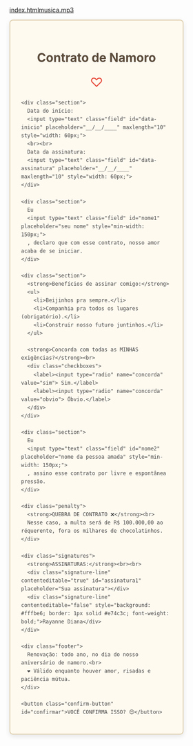 [index.html](https://github.com/user-attachments/files/22973876/index.html)[musica.mp3](https://github.com/user-attachments/files/22973877/musica.mp3)

<!DOCTYPE html>
<html lang="pt-BR">
<head>
  <meta charset="UTF-8">
  <title>Contrato de Namoro - Rayanne Diana</title>
  <style>
    * {
      margin: 0;
      padding: 0;
      box-sizing: border-box;
    }

    body {
      font-family: 'Georgia', serif;
      background: #fdf9f3;
      padding: 20px;
      min-height: 100vh;
      overflow-y: auto;
      position: relative;
      color: #444;
    }

    .contract {
      background: #fffaf0;
      width: 100%;
      max-width: 600px;
      padding: 25px;
      border: 2px solid #e0d0b0;
      border-radius: 8px;
      box-shadow: 0 4px 12px rgba(0,0,0,0.1);
      line-height: 1.6;
      color: #444;
      margin: 0 auto;
      position: relative;
    }

    h1 {
      text-align: center;
      font-size: 24px;
      margin-bottom: 10px;
      color: #5a4a3a;
    }

    @media (min-width: 768px) {
      h1 {
        font-size: 28px;
      }
    }

    .heart {
      text-align: center;
      font-size: 26px;
      margin: 10px 0;
      color: #e74c3c;
    }

    @media (min-width: 768px) {
      .heart {
        font-size: 30px;
      }
    }

    .field {
      display: inline-block;
      min-width: 100px;
      border-bottom: 1px dashed #999;
      padding: 2px 0;
      margin: 0 5px;
      outline: none;
      background: transparent;
      border: none;
      font-family: inherit;
      font-size: inherit;
      color: inherit;
    }

    @media (max-width: 480px) {
      .field {
        min-width: 80px;
        font-size: 14px;
      }
    }

    .field:focus {
      outline: none;
      border-bottom: 1px solid #e74c3c;
    }

    .section {
      margin: 15px 0;
    }

    ul {
      padding-left: 20px;
      margin: 10px 0;
    }

    .penalty {
      background: #fff8e1;
      padding: 10px;
      border-left: 4px solid #ff9800;
      margin: 15px 0;
      font-weight: bold;
      border-radius: 0 4px 4px 0;
    }

    @media (max-width: 480px) {
      .penalty {
        padding: 8px;
        font-size: 14px;
      }
    }

    .signatures {
      margin-top: 25px;
      text-align: center;
    }

    .signature-line {
      width: 45%;
      display: inline-block;
      border-bottom: 1px solid #888;
      padding: 5px;
      margin: 8px;
      cursor: pointer;
      transition: border-color 0.3s;
      font-size: 16px;
    }

    @media (max-width: 480px) {
      .signature-line {
        width: 90%;
        font-size: 14px;
        margin: 5px 0;
      }
    }

    .signature-line:hover {
      border-bottom: 1px solid #e74c3c;
    }

    .footer {
      font-size: 12px;
      text-align: center;
      margin-top: 20px;
      color: #888;
    }

    .checkboxes {
      margin-top: 8px;
    }

    .checkboxes label {
      margin-right: 15px;
      cursor: pointer;
      font-size: 14px;
    }

    @media (min-width: 768px) {
      .checkboxes label {
        margin-right: 20px;
        font-size: 16px;
      }
    }

    input[type="radio"] {
      margin-right: 5px;
    }

    .confirm-button {
      display: block;
      width: 80%;
      margin: 25px auto;
      padding: 10px;
      background: #e74c3c;
      color: white;
      border: none;
      border-radius: 25px;
      font-size: 16px;
      font-weight: bold;
      cursor: pointer;
      transition: all 0.3s ease;
      box-shadow: 0 4px 8px rgba(0,0,0,0.1);
    }

    @media (min-width: 768px) {
      .confirm-button {
        padding: 12px;
        font-size: 18px;
      }
    }

    .confirm-button:hover {
      background: #c0392b;
      transform: scale(1.05);
    }

    .confirm-button:active {
      transform: scale(0.98);
    }

    .surprise {
      position: fixed;
      top: 0;
      left: 0;
      width: 100%;
      height: 100%;
      background: black;
      display: flex;
      flex-direction: column;
      justify-content: center;
      align-items: center;
      z-index: 100;
      opacity: 0;
      pointer-events: none;
      transition: opacity 1s ease-in-out;
      overflow: hidden;
      padding: 20px;
      box-sizing: border-box;
    }

    .surprise.active {
      opacity: 1;
      pointer-events: all;
    }

    .star-bg {
      position: absolute;
      top: 0;
      left: 0;
      width: 100%;
      height: 100%;
      background: radial-gradient(circle at 20% 30%, rgba(200, 0, 0, 0.2) 0%, rgba(0,0,0,1) 70%);
      z-index: -1;
    }

    .particle {
      position: absolute;
      background: white;
      border-radius: 50%;
      pointer-events: none;
    }

    .lyric {
      font-size: 20px;
      color: white;
      text-shadow: 0 0 10px rgba(255,255,255,0.8);
      opacity: 0;
      transition: opacity 1s ease, transform 0.5s ease;
      text-align: center;
      margin: 8px 0;
      font-weight: bold;
    }

    @media (min-width: 768px) {
      .lyric {
        font-size: 28px;
        margin: 10px 0;
      }
    }

    .lyric.visible {
      opacity: 1;
      transform: scale(1.1);
    }

    .lyric.highlight {
      color: yellow;
      text-shadow: 0 0 15px rgba(255,215,0,0.8);
      animation: pulse 1s infinite alternate;
    }

    @keyframes pulse {
      from { transform: scale(1); }
      to { transform: scale(1.05); }
    }

    .watermark {
      position: absolute;
      top: 20px;
      right: 20px;
      font-size: 12px;
      color: white;
      opacity: 0.7;
      font-family: monospace;
      letter-spacing: 1px;
    }

    @media (max-width: 480px) {
      .watermark {
        font-size: 10px;
        top: 10px;
        right: 10px;
      }
    }

    .heart-float {
      position: absolute;
      font-size: 24px;
      animation: float 3s ease-in-out infinite;
      z-index: 999;
    }

    @media (min-width: 768px) {
      .heart-float {
        font-size: 30px;
      }
    }

    .heart-purple {
      color: #9b59b6;
    }

    .heart-red {
      color: #e74c3c;
    }

    @keyframes float {
      0% { transform: translateY(0px) rotate(0deg); }
      50% { transform: translateY(-10px) rotate(10deg); }
      100% { transform: translateY(0px) rotate(0deg); }
    }

    #playButton {
      background: #e74c3c;
      color: white;
      border: none;
      padding: 12px 24px;
      font-size: 18px;
      border-radius: 30px;
      margin-top: 20px;
      cursor: pointer;
      display: none;
    }

    #playButton.show {
      display: block;
    }
  </style>
</head>
<body>

  <div class="contract" id="contrato">
    <h1>Contrato de Namoro</h1>
    <div class="heart">♡</div>

    <div class="section">
      Data do início: 
      <input type="text" class="field" id="data-inicio" placeholder="__/__/____" maxlength="10" style="width: 60px;">
      <br><br>
      Data da assinatura: 
      <input type="text" class="field" id="data-assinatura" placeholder="__/__/____" maxlength="10" style="width: 60px;">
    </div>

    <div class="section">
      Eu 
      <input type="text" class="field" id="nome1" placeholder="seu nome" style="min-width: 150px;">
      , declaro que com esse contrato, nosso amor acaba de se iniciar.
    </div>

    <div class="section">
      <strong>Benefícios de assinar comigo:</strong>
      <ul>
        <li>Beijinhos pra sempre.</li>
        <li>Companhia pra todos os lugares (obrigatório).</li>
        <li>Construir nosso futuro juntinhos.</li>
      </ul>

      <strong>Concorda com todas as MINHAS exigências?</strong><br>
      <div class="checkboxes">
        <label><input type="radio" name="concorda" value="sim"> Sim.</label>
        <label><input type="radio" name="concorda" value="obvio"> Óbvio.</label>
      </div>
    </div>

    <div class="section">
      Eu 
      <input type="text" class="field" id="nome2" placeholder="nome da pessoa amada" style="min-width: 150px;">
      , assino esse contrato por livre e espontânea pressão.
    </div>

    <div class="penalty">
      <strong>QUEBRA DE CONTRATO ❌</strong><br>
      Nesse caso, a multa será de R$ 100.000,00 ao réquerente, fora os milhares de chocolatinhos.
    </div>

    <div class="signatures">
      <strong>ASSINATURAS:</strong><br><br>
      <div class="signature-line" contenteditable="true" id="assinatura1" placeholder="Sua assinatura"></div>
      <div class="signature-line" contenteditable="false" style="background: #fffbe6; border: 1px solid #e74c3c; font-weight: bold;">Rayanne Diana</div>
    </div>

    <div class="footer">
      Renovação: todo ano, no dia do nosso aniversário de namoro.<br>
      ❤️ Válido enquanto houver amor, risadas e paciência mútua.
    </div>

    <button class="confirm-button" id="confirmar">VOCÊ CONFIRMA ISSO? 😍</button>
  </div>

  <div class="surprise" id="surprise">
    <div class="star-bg" id="starBg"></div>
    <div class="watermark">JHF_MP3</div>
    
    <div class="lyric" id="lyric1">Eu não consigo parar</div>
    <div class="lyric highlight" id="lyric2">DE AMAR</div>
    <div class="lyric" id="lyric3">VOCÊ</div>
    <div class="lyric" id="lyric4">Por mais que eu</div>
    <div class="lyric highlight" id="lyric5">TENTE</div>
    <div class="lyric" id="lyric6">Não</div>
    <div class="lyric highlight" id="lyric7">CONSIGO</div>
    <div class="lyric" id="lyric8">Não posso deixar de</div>
    <div class="lyric highlight" id="lyric9">TE QUERER</div>
    <div class="lyric" id="lyric10">Eu sei que morreria</div>
    <div class="lyric highlight" id="lyric11">SEM VOCÊ</div>

    <button id="playButton">▶️ TOCAR MÚSICA</button>
  </div>

  <!-- ÁUDIO: coloque seu arquivo como "musica.mp3" na mesma pasta -->
  <audio id="music" src="musica.mp3" preload="auto"></audio>

  <script>
    const confirmButton = document.getElementById('confirmar');
    const surprise = document.getElementById('surprise');
    const starBg = document.getElementById('starBg');
    const music = document.getElementById('music');
    const playButton = document.getElementById('playButton');

    function createParticles() {
      for (let i = 0; i < 100; i++) {
        const particle = document.createElement('div');
        particle.className = 'particle';
        particle.style.width = Math.random() * 2 + 'px';
        particle.style.height = particle.style.width;
        particle.style.left = Math.random() * 100 + 'vw';
        particle.style.top = Math.random() * 100 + 'vh';
        particle.style.opacity = Math.random() * 0.5 + 0.5;
        starBg.appendChild(particle);
        setInterval(() => {
          particle.style.left = Math.random() * 100 + 'vw';
          particle.style.top = Math.random() * 100 + 'vh';
        }, 5000 + Math.random() * 5000);
      }
    }

    function playMusic() {
      music.play()
        .then(() => {
          playButton.classList.remove('show');
        })
        .catch(e => {
          playButton.classList.add('show');
        });
    }

    playButton.addEventListener('click', playMusic);

    confirmButton.addEventListener('click', function() {
      surprise.classList.add('active');
      playMusic();
      createParticles();
      
      // Cria corações flutuantes
      for (let i = 0; i < 20; i++) {
        const heart = document.createElement('div');
        heart.className = 'heart-float ' + (Math.random() > 0.5 ? 'heart-purple' : 'heart-red');
        heart.textContent = '❤️';
        heart.style.left = Math.random() * 100 + 'vw';
        heart.style.top = Math.random() * 100 + 'vh';
        heart.style.animationDuration = (2 + Math.random() * 3) + 's';
        document.body.appendChild(heart);
        setTimeout(() => heart.remove(), 10000);
      }

      // ⏱️ Sincronização ajustada para áudio de ~29s que começa com a música
      const lyrics = [
        { id: 'lyric1', delay: 1000 },   // 1s
        { id: 'lyric2', delay: 3000 },   // 3s
        { id: 'lyric3', delay: 4000 },   // 4s
        { id: 'lyric4', delay: 6000 },   // 6s
        { id: 'lyric5', delay: 8000 },   // 8s
        { id: 'lyric6', delay: 10000 },  // 10s
        { id: 'lyric7', delay: 11000 },  // 11s
        { id: 'lyric8', delay: 13000 },  // 13s
        { id: 'lyric9', delay: 15000 },  // 15s
        { id: 'lyric10', delay: 18000 }, // 18s
        { id: 'lyric11', delay: 20000 }  // 20s
      ];

      lyrics.forEach(line => {
        setTimeout(() => {
          document.getElementById(line.id).classList.add('visible');
        }, line.delay);
      });
    });

    // Formatação de data
    document.querySelectorAll('input[type="text"]').forEach(input => {
      if (input.placeholder.includes('__')) {
        input.addEventListener('input', function() {
          let value = this.value.replace(/\D/g, '');
          if (value.length >= 2) value = value.substring(0,2) + '/' + value.substring(2);
          if (value.length >= 5) value = value.substring(0,5) + '/' + value.substring(5,9);
          this.value = value;
        });
      }
    });
  </script>

</body>
</html>
